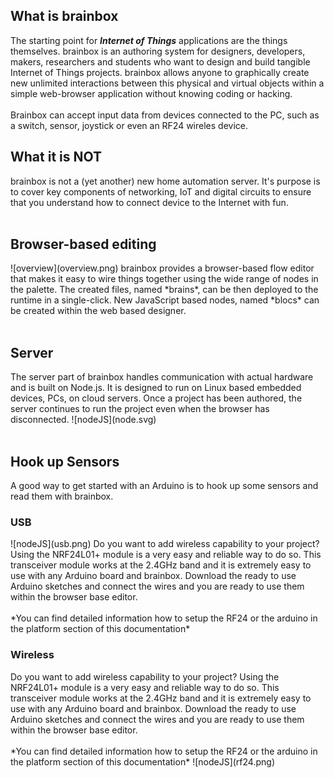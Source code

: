
## What is brainbox
The starting point for *<b>Internet of Things</b>* applications are the things themselves.
<span class='branding'>brainbox</span> is an authoring system for designers, developers, makers, researchers
and students who want to design and build tangible Internet of Things projects. <span class='branding'>brainbox</span>
allows anyone to graphically create new unlimited interactions between this physical and virtual objects within a
simple web-browser application without knowing coding or hacking.
<br>
<br>
Brainbox can accept input data from devices connected to the PC, such as a switch, sensor, joystick or even an
RF24 wireles device.

## What it is NOT
<span class='branding' >brainbox</span> is not a (yet another) new home automation server. It's purpose
is to cover key components of networking, IoT and digital circuits to ensure that you understand how to connect
device to the Internet with fun.
<br>
<br>


## Browser-based editing
<span class="container clearfix">
<span  class='primary' markdown='1'>
    ![overview](overview.png)
</span>
<span  class='secondary' markdown='1'>
 <span class='branding' >brainbox</span> provides a browser-based flow editor that makes it easy to
 wire  things together using the wide range of nodes in the palette. The created files, named *brains*, can be then
 deployed to the runtime in  a single-click. New JavaScript based nodes, named *blocs* can be created within the web based
 designer.
</span>
</span>
<br>
<br>


## Server
<span class="container clearfix">
<span  class='primary' markdown='1'>
 The server part of <span class='branding' >brainbox</span> handles communication with actual hardware and is built
 on Node.js. It is designed to run on Linux based embedded devices, PCs, on cloud servers. Once a project has been
 authored, the server continues to run the project even when the browser has disconnected.
</span>
<span  class='secondary' style="" markdown='1'>
    ![nodeJS](node.svg)
</span>
</span>
<br>
<br>




## Hook up Sensors
A good way to get started with an Arduino is to hook up some sensors and read them with brainbox.

### USB

<span class="container clearfix">
<span  class='primary' markdown='1'>
  ![nodeJS](usb.png)
</span>
<span  class='secondary' style="" markdown='1'>
Do you want to add wireless capability to your project? Using the NRF24L01+ module is a very easy and
reliable way to do so. This transceiver module works at the 2.4GHz band and it is extremely easy to use with
any Arduino board and <span class='branding' >brainbox</span>. Download the ready to use Arduino sketches and
connect the wires and you are ready to use them within the browser base editor.<br><br>*You can find detailed
information how to setup the RF24 or the arduino in the platform section of this documentation*
</span>
</span>




### Wireless

<span class="container clearfix">
<span  class='primary' markdown='1'>
Do you want to add wireless capability to your project? Using the NRF24L01+ module is a very easy and
reliable way to do so. This transceiver module works at the 2.4GHz band and it is extremely easy to use with
any Arduino board and <span class='branding' >brainbox</span>. Download the ready to use Arduino sketches and
connect the wires and you are ready to use them within the browser base editor.<br><br>*You can find detailed
information how to setup the RF24 or the arduino in the platform section of this documentation*
</span>
<span  class='secondary' style="" markdown='1'>
   ![nodeJS](rf24.png)
</span>
</span>
<br>
<br>
<br>
<br>
<br>
<br>
<br>
<br>
<br>
<br>
<br>
<br>
